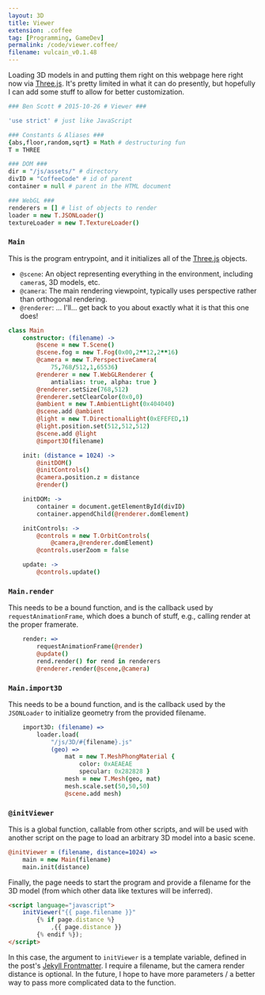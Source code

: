 ```yaml
---
layout: 3D
title: Viewer
extension: .coffee
tag: [Programming, GameDev]
permalink: /code/viewer.coffee/
filename: vulcain_v0.1.48
---
```


Loading 3D models in and putting them right on this webpage here right now via [Three.js][].
It's pretty limited in what it can do presently, but hopefully I can add some stuff to allow for better customization.

[Three.js]: <http://threejs.org>

~~~coffee
### Ben Scott # 2015-10-26 # Viewer ###

'use strict' # just like JavaScript

### Constants & Aliases ###
{abs,floor,random,sqrt} = Math # destructuring fun
T = THREE

### DOM ###
dir = "/js/assets/" # directory
divID = "CoffeeCode" # id of parent
container = null # parent in the HTML document

### WebGL ###
renderers = [] # list of objects to render
loader = new T.JSONLoader()
textureLoader = new T.TextureLoader()
~~~


### `Main` ###

This is the program entrypoint, and it initializes all of the [Three.js][] objects.

- `@scene`: An object representing everything in the
    environment, including `camera`s, 3D models, etc.
- `@camera`: The main rendering viewpoint, typically uses
    perspective rather than orthogonal rendering.
- `@renderer`: ... I'll... get back to you about exactly
    what it is that this one does!

~~~coffee
class Main
    constructor: (filename) ->
        @scene = new T.Scene()
        @scene.fog = new T.Fog(0x00,2**12,2**16)
        @camera = new T.PerspectiveCamera(
            75,768/512,1,65536)
        @renderer = new T.WebGLRenderer {
            antialias: true, alpha: true }
        @renderer.setSize(768,512)
        @renderer.setClearColor(0x0,0)
        @ambient = new T.AmbientLight(0x404040)
        @scene.add @ambient
        @light = new T.DirectionalLight(0xEFEFED,1)
        @light.position.set(512,512,512)
        @scene.add @light
        @import3D(filename)

    init: (distance = 1024) ->
        @initDOM()
        @initControls()
        @camera.position.z = distance
        @render()

    initDOM: ->
        container = document.getElementById(divID)
        container.appendChild(@renderer.domElement)

    initControls: ->
        @controls = new T.OrbitControls(
            @camera,@renderer.domElement)
        @controls.userZoom = false

    update: ->
        @controls.update()
~~~


### `Main.render` ###

This needs to be a bound function, and is the callback used by `requestAnimationFrame`, which does a bunch of stuff, e.g., calling render at the proper framerate.

~~~coffee
    render: =>
        requestAnimationFrame(@render)
        @update()
        rend.render() for rend in renderers
        @renderer.render(@scene,@camera)
~~~


### `Main.import3D` ###

This needs to be a bound function, and is the callback used by the `JSONLoader` to initialize geometry from the provided filename.

~~~coffee
    import3D: (filename) =>
        loader.load(
            "/js/3D/#{filename}.js"
            (geo) =>
                mat = new T.MeshPhongMaterial {
                    color: 0xAEAEAE
                    specular: 0x282828 }
                mesh = new T.Mesh(geo, mat)
                mesh.scale.set(50,50,50)
                @scene.add mesh)
~~~


### `@initViewer` ###

This is a global function, callable from other scripts, and
will be used with another script on the page to load an
arbitrary 3D model into a basic scene.

~~~coffee
@initViewer = (filename, distance=1024) =>
    main = new Main(filename)
    main.init(distance)
~~~


Finally, the page needs to start the program and provide a filename for the 3D model (from which other data like textures will be inferred).

~~~html
<script language="javascript">
    initViewer("{{ page.filename }}"
        {% if page.distance %}
            ,{{ page.distance }}
        {% endif %});
</script>
~~~

In this case, the argument to `initViewer` is a template variable, defined in the post's [Jekyll Frontmatter][]. I require a filename, but the camera render distance is optional. In the future, I hope to have more parameters / a better way to pass more complicated data to the function.

[Jekyll Frontmatter]: <http://jekyllrb.com/docs/frontmatter/>



